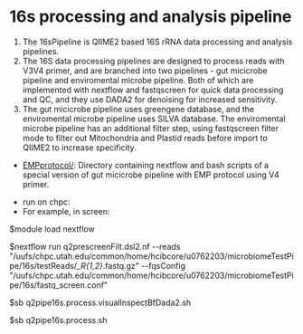# 16s processing and analysis pipeline
1. The 16sPipeline is QIIME2 based 16S rRNA data processing and analysis pipelines.
2. The 16S data processing pipelines are designed to process reads with V3V4 primer, and are branched into two pipelines - gut micicrobe pipeline and enviromental microbe pipeline. Both of which are implemented with nextflow and fastqscreen for quick data processing and QC, and they use DADA2 for denoising for increased sensitivity. 
3. The gut micicrobe pipeline uses greengene database, and the enviromental microbe pipeline uses SILVA database. The enviromental microbe pipeline has an additional filter step, using fastqscreen filter mode to filter out Mitochondria and Plastid reads before import to QIIME2 to increase specificity.

- [EMPprotocol/](EMPprotocol/): Directory containing nextflow and bash scripts of a special version of gut micicrobe pipeline with EMP protocol using V4 primer.    

* run on chpc:
* For example, in screen:
>
$module load nextflow
>
$nextflow run q2prescreenFilt.dsl2.nf --reads "/uufs/chpc.utah.edu/common/home/hcibcore/u0762203/microbiomeTestPipe/16s/testReads/*_R{1,2}*.fastq.gz" --fqsConfig "/uufs/chpc.utah.edu/common/home/hcibcore/u0762203/microbiomeTestPipe/16s/fastq_screen.conf"
>
$sb q2pipe16s.process.visualInspectBfDada2.sh
>
$sb q2pipe16s.process.sh 
